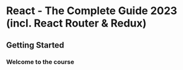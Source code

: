 # React - The Complete Guide 2023 (incl. React Router & Redux)

## Getting Started

### Welcome to the course
